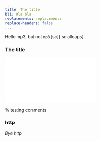 ```yaml
---
title: The title
bli: Bla bla
replacements: replacements
replace-headers: false
...
```

Hello mp3, but not `mp3` [sc]{.smallcaps}

### The title

![bla](img/x.pdf)

% testing comments

### http

_Bye http_
